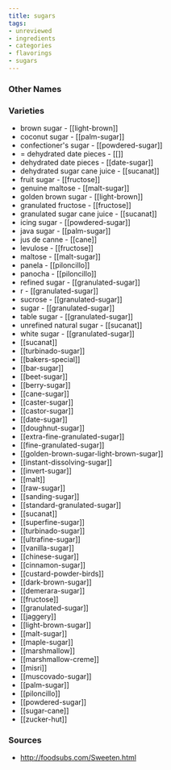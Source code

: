 ```yaml
---
title: sugars
tags:
- unreviewed
- ingredients
- categories
- flavorings
- sugars
---
```



### Other Names


### Varieties

* brown sugar - [[light-brown]]
* coconut sugar - [[palm-sugar]]
* confectioner's sugar - [[powdered-sugar]]
* = dehydrated date pieces - [[]]
* dehydrated date pieces - [[date-sugar]]
* dehydrated sugar cane juice - [[sucanat]]
* fruit sugar - [[fructose]]
* genuine maltose - [[malt-sugar]]
* golden brown sugar - [[light-brown]]
* granulated fructose - [[fructose]]
* granulated sugar cane juice - [[sucanat]]
* icing sugar - [[powdered-sugar]]
* java sugar - [[palm-sugar]]
* jus de canne - [[cane]]
* levulose - [[fructose]]
* maltose - [[malt-sugar]]
* panela - [[piloncillo]]
* panocha - [[piloncillo]]
* refined sugar - [[granulated-sugar]]
* r - [[granulated-sugar]]
* sucrose - [[granulated-sugar]]
* sugar - [[granulated-sugar]]
* table sugar - [[granulated-sugar]]
* unrefined natural sugar - [[sucanat]]
* white sugar - [[granulated-sugar]]
* [[sucanat]]
* [[turbinado-sugar]]
* [[bakers-special]]
* [[bar-sugar]]
* [[beet-sugar]]
* [[berry-sugar]]
* [[cane-sugar]]
* [[caster-sugar]]
* [[castor-sugar]]
* [[date-sugar]]
* [[doughnut-sugar]]
* [[extra-fine-granulated-sugar]]
* [[fine-granulated-sugar]]
* [[golden-brown-sugar-light-brown-sugar]]
* [[instant-dissolving-sugar]]
* [[invert-sugar]]
* [[malt]]
* [[raw-sugar]]
* [[sanding-sugar]]
* [[standard-granulated-sugar]]
* [[sucanat]]
* [[superfine-sugar]]
* [[turbinado-sugar]]
* [[ultrafine-sugar]]
* [[vanilla-sugar]]
* [[chinese-sugar]]
* [[cinnamon-sugar]]
* [[custard-powder-birds]]
* [[dark-brown-sugar]]
* [[demerara-sugar]]
* [[fructose]]
* [[granulated-sugar]]
* [[jaggery]]
* [[light-brown-sugar]]
* [[malt-sugar]]
* [[maple-sugar]]
* [[marshmallow]]
* [[marshmallow-creme]]
* [[misri]]
* [[muscovado-sugar]]
* [[palm-sugar]]
* [[piloncillo]]
* [[powdered-sugar]]
* [[sugar-cane]]
* [[zucker-hut]]

### Sources
* http://foodsubs.com/Sweeten.html
